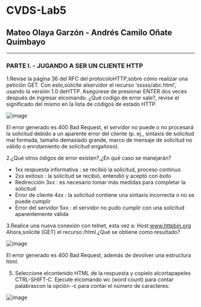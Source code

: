 # CVDS-Lab5
## Mateo Olaya Garzón - Andrés Camilo Oñate Quimbayo
--- 
### PARTE I. - JUGANDO A SER UN CLIENTE HTTP

1.Revise la página 36 del RFC del protocoloHTTP,sobre cómo realizar una petición GET.
  Con esto,solicite alservidor el recurso ‘sssss/abc.html’, usando la versión 1.0 deHTTP.
  Asegúrese de presionar ENTER dos veces después de ingresar elcomando. ¿Qué codigo de error sale?, revise el significado del mismo en la lista de códigos de estado       HTTP.
  
  ![image](https://user-images.githubusercontent.com/63562181/223792543-7824463c-1650-40d7-8d28-1430f232a553.png)

  El error generado es 400 Bad Request, el servidor no puede o no procesará la solicitud debido a un aparente error del cliente (p. ej., sintaxis de solicitud mal
  formada, tamaño demasiado grande, marco de mensaje de solicitud no válido o enrutamiento de solicitud engañoso).
  
2.¿Qué otros ódigos de error existen?,¿En qué caso se manejarán?
  - 1xx respuesta informativa : se recibió la solicitud, proceso continuo
  - 2xx exitoso : la solicitud se recibió, entendió y aceptó con éxito
  - Redirección 3xx : es necesario tomar más medidas para completar la solicitud
  - Error de cliente 4xx : la solicitud contiene una sintaxis incorrecta o no se puede cumplir
  - Error del servidor 5xx : el servidor no pudo cumplir con una solicitud aparentemente válida

3.Realice una nueva conexión con telnet, esta vez a: Host:www.httpbin.org Ahora,solicite (GET) el recurso /html.¿Qué se obtiene como resultado?

![image](https://user-images.githubusercontent.com/63562181/223794403-bfdf1039-32ae-48d9-bf64-04959c2e8931.png)

El error generado es 400 Bad Request, además de devolver una estructura html.

5. Seleccione elcontenido HTML de la respuesta y copielo alcortapapeles CTRL-SHIFT-C. Ejecute elcomando wc (word count) para contar palabrascon la
opción -c para contar el número de caracteres:

![image](https://user-images.githubusercontent.com/63562181/223797008-ce5f8da0-9437-4710-88a3-dd99d78adba0.png)
